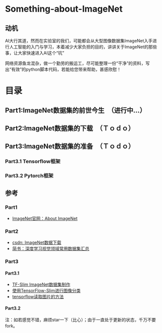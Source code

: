# Something-about-ImageNet
## 动机
AI大行其道，然而在实验室的我们，可能都会从大型图像数据集ImageNet入手进行人工智能的入门与学习，本着减少大家负担的目的，讲讲关于ImageNet的那些事，让大家快速进入AI这个“坑”

网络资源鱼龙混杂，做一个勤劳的搬运工，尽可能整理一份“干净”的资料，写出“有效”的python脚本代码，若能给您带来帮助，甚感欣慰！
# 目录
## Part1:ImageNet数据集的前世今生　（进行中...）
## Part2:ImageNet数据集的下载　（Ｔｏｄｏ）
## Part3:ImageNet数据集的准备　（Ｔｏｄｏ）
### Part3.1 Tensorflow框架  
### Part3.2 Pytorch框架
## 参考
### Part1
- [ImageNet官网：About ImageNet](http://www.image-net.org/about-stats)
### Part2
- [csdn: ImageNet数据下载](https://blog.csdn.net/weixin_41043240/article/details/80305311)
- [简书：深度学习视觉领域常用数据集汇总](https://www.jianshu.com/p/9990284bc4d5)
### Part3
#### Part3.1 
- [TF-Slim ImageNet数据集制作](https://blog.csdn.net/Gavin__Zhou/article/details/80242998)
- [使用TensorFlow-Slim进行图像分类](https://lijiancheng0614.github.io/2017/06/29/2017_06_29_TensorFlow-Slim-image-classification/)
- [tensorflow读取图片的方法](https://blog.csdn.net/uestc_c2_403/article/details/74435286)
#### Part3.2

注：如若感觉不错，麻烦star一下（比心）；由于一直处于更新的状态，千万不要fork。
